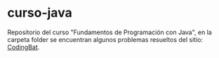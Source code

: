 # curso-java

Repositorio del curso "Fundamentos de Programación con Java", en la carpeta folder se encuentran algunos problemas resueltos del sitio: [CodingBat](http://www.codingbat.com).
